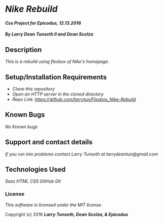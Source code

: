 # _Nike Rebuild_

#### _Css Project for Epicodus, 12.13.2016_

#### By _**Larry Dean Tunseth II and Dean Scelza**_

## Description

_This is a rebuild using flexbox of Nike's homepage._

## Setup/Installation Requirements

* _Clone this repository_
* _Open an HTTP server in the cloned directory_
* _Repo Link: https://github.com/larrytun/Flexbox_Nike-Rebuild_


## Known Bugs

_No Known bugs_

## Support and contact details

_If you run into problems contact Larry Tunseth at larrydeantun@gmail.com_

## Technologies Used

_Sass_
_HTML_
_CSS_
_GitHub_
_Git_

### License

*This software is licensed under the MIT license.*

Copyright (c) 2016 **_Larry Tunseth, Dean Scelza, & Epicodus_**
